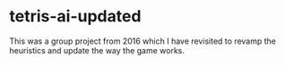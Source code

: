 # tetris-ai-updated
This was a group project from 2016 which I have revisited to revamp the heuristics and update the way the game works.
